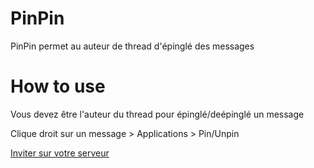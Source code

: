 # PinPin
PinPin permet au auteur de thread d'épinglé des messages

# How to use 
Vous devez être l'auteur du thread pour épinglé/deépinglé un message

Clique droit sur un message > Applications > Pin/Unpin

[Inviter sur votre serveur](https://discord.com/api/oauth2/authorize?client_id=1145777514405429309&permissions=292057787408&scope=bot)
